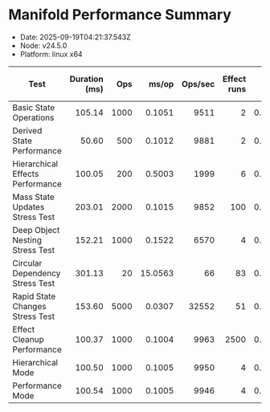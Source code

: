 # Manifold Performance Summary

- Date: 2025-09-19T04:21:37.543Z
- Node: v24.5.0
- Platform: linux x64

| Test | Duration (ms) | Ops | ms/op | Ops/sec | Effect runs | Avg (ms) | Med (ms) | P95 (ms) | P99 (ms) | Min/Max (ms) | CPU u/s (ms) | Mem start/end/Δ (MB) | GC? |
|---|---:|---:|---:|---:|---:|---:|---:|---:|---:|---:|---:|---:|:--:|
| Basic State Operations | 105.14 | 1000 | 0.1051 | 9511 | 2 | 0.0477 | 0.0145 | 0.0145 | 0.0145 | 0.0145/0.0809 | 5.3/0.1 | 36.22/36.89/0.68 |  |
| Derived State Performance | 50.60 | 500 | 0.1012 | 9881 | 2 | 0.0075 | 0.0016 | 0.0016 | 0.0016 | 0.0016/0.0133 | 0.7/0.2 | 37.07/37.25/0.17 |  |
| Hierarchical Effects Performance | 100.05 | 200 | 0.5003 | 1999 | 6 | 0.0073 | 0.0049 | 0.0078 | 0.0078 | 0.0024/0.0208 | 0.8/0.0 | 37.33/37.44/0.11 |  |
| Mass State Updates Stress Test | 203.01 | 2000 | 0.1015 | 9852 | 100 | 0.0010 | 0.0006 | 0.0023 | 0.0038 | 0.0005/0.0243 | 2.1/0.1 | 37.57/38.24/0.67 |  |
| Deep Object Nesting Stress Test | 152.21 | 1000 | 0.1522 | 6570 | 4 | 0.0136 | 0.0057 | 0.0131 | 0.0131 | 0.0027/0.0329 | 2.8/0.0 | 38.34/40.01/1.66 |  |
| Circular Dependency Stress Test | 301.13 | 20 | 15.0563 | 66 | 83 | 0.0018 | 0.0010 | 0.0032 | 0.0092 | 0.0004/0.0217 | 2.9/0.0 | 40.11/40.51/0.41 |  |
| Rapid State Changes Stress Test | 153.60 | 5000 | 0.0307 | 32552 | 51 | 0.0020 | 0.0007 | 0.0025 | 0.0066 | 0.0004/0.0451 | 3.7/0.0 | 40.61/42.35/1.74 |  |
| Effect Cleanup Performance | 100.37 | 1000 | 0.1004 | 9963 | 2500 | 0.0002 | 0.0002 | 0.0004 | 0.0008 | 0.0001/0.0215 | 4.9/0.0 | 42.47/44.74/2.27 |  |
| Hierarchical Mode | 100.50 | 1000 | 0.1005 | 9950 | 4 | 0.0135 | 0.0038 | 0.0126 | 0.0126 | 0.0002/0.0373 | 0.9/0.0 | 45.24/45.33/0.10 |  |
| Performance Mode | 100.54 | 1000 | 0.1005 | 9946 | 4 | 0.0109 | 0.0035 | 0.0044 | 0.0044 | 0.0003/0.0355 | 4.7/0.0 | 45.36/45.46/0.11 |  |

